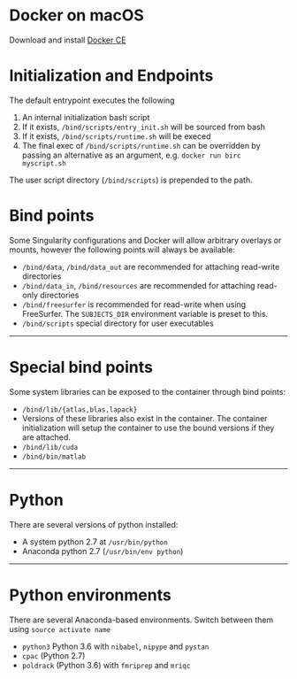 # Docker on macOS
Download and install [Docker CE](https://store.docker.com/editions/community/docker-ce-desktop-mac)

# Initialization and Endpoints

The default entrypoint executes the following

1. An internal initialization bash script
2. If it exists, `/bind/scripts/entry_init.sh` will be sourced from bash
3. If it exists, `/bind/scripts/runtime.sh` will be execed
4. The final exec of `/bind/scripts/runtime.sh` can be overridden by passing an alternative as an argument, e.g. `docker run birc myscript.sh`


The user script directory (`/bind/scripts`) is prepended to the path.


# Bind points
Some Singularity configurations and Docker will allow arbitrary overlays or mounts, however the following points will always be available:

- `/bind/data`, `/bind/data_out` are recommended for attaching read-write directories
- `/bind/data_in`, `/bind/resources` are recommended for attaching read-only directories
- `/bind/freesurfer` is recommended for read-write when using FreeSurfer. The `SUBJECTS_DIR` environment variable is preset to this.
- `/bind/scripts` special directory for user executables

---

# Special bind points

Some system libraries can be exposed to the container through bind points:

- `/bind/lib/{atlas,blas,lapack}`
 - Versions of these libraries also exist in the container. The container initialization will setup the container to use the bound versions if they are attached. 
- `/bind/lib/cuda`
- `/bind/bin/matlab`

---

# Python

There are several versions of python installed:

- A system python 2.7 at `/usr/bin/python`
- Anaconda python 2.7 (`/usr/bin/env python`)

---

# Python environments

There are several Anaconda-based environments. Switch between them using `source activate name`

- `python3` Python 3.6 with `nibabel`, `nipype` and `pystan`
- `cpac` (Python 2.7)
- `poldrack` (Python 3.6) with `fmriprep` and `mriqc`






